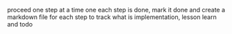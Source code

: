 proceed one step at a time
one each step is done, mark it done and create a markdown file for each step to track what is implementation, lesson learn and todo
